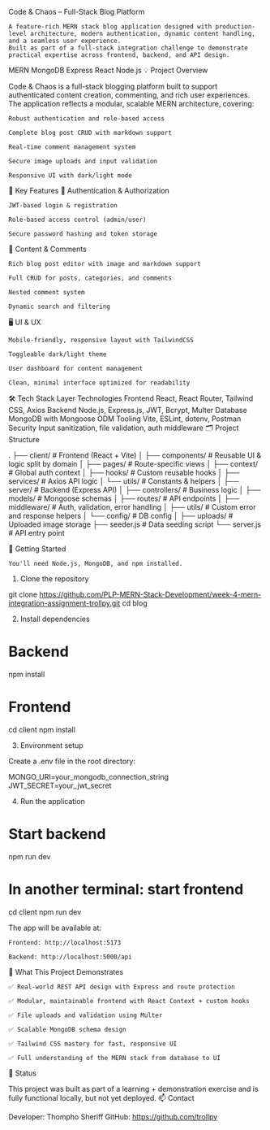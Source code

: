  Code & Chaos – Full-Stack Blog Platform

    A feature-rich MERN stack blog application designed with production-level architecture, modern authentication, dynamic content handling, and a seamless user experience.
    Built as part of a full-stack integration challenge to demonstrate practical expertise across frontend, backend, and API design.

MERN MongoDB Express React Node.js
💡 Project Overview

Code & Chaos is a full-stack blogging platform built to support authenticated content creation, commenting, and rich user experiences. The application reflects a modular, scalable MERN architecture, covering:

    Robust authentication and role-based access

    Complete blog post CRUD with markdown support

    Real-time comment management system

    Secure image uploads and input validation

    Responsive UI with dark/light mode

🧩 Key Features
🔐 Authentication & Authorization

    JWT-based login & registration

    Role-based access control (admin/user)

    Secure password hashing and token storage

📝 Content & Comments

    Rich blog post editor with image and markdown support

    Full CRUD for posts, categories, and comments

    Nested comment system

    Dynamic search and filtering

🖥️ UI & UX

    Mobile-friendly, responsive layout with TailwindCSS

    Toggleable dark/light theme

    User dashboard for content management

    Clean, minimal interface optimized for readability

🛠 Tech Stack
Layer	Technologies
Frontend	React, React Router, Tailwind CSS, Axios
Backend	Node.js, Express.js, JWT, Bcrypt, Multer
Database	MongoDB with Mongoose ODM
Tooling	Vite, ESLint, dotenv, Postman
Security	Input sanitization, file validation, auth middleware
🗂️ Project Structure

.
├── client/               # Frontend (React + Vite)
│   ├── components/       # Reusable UI & logic split by domain
│   ├── pages/            # Route-specific views
│   ├── context/          # Global auth context
│   ├── hooks/            # Custom reusable hooks
│   ├── services/         # Axios API logic
│   └── utils/            # Constants & helpers
│
├── server/               # Backend (Express API)
│   ├── controllers/      # Business logic
│   ├── models/           # Mongoose schemas
│   ├── routes/           # API endpoints
│   ├── middleware/       # Auth, validation, error handling
│   ├── utils/            # Custom error and response helpers
│   └── config/           # DB config
│
├── uploads/              # Uploaded image storage
├── seeder.js             # Data seeding script
└── server.js             # API entry point

🚀 Getting Started

    You'll need Node.js, MongoDB, and npm installed.

1. Clone the repository

git clone https://github.com/PLP-MERN-Stack-Development/week-4-mern-integration-assignment-trollpy.git
cd blog

2. Install dependencies

# Backend
npm install

# Frontend
cd client
npm install

3. Environment setup

Create a .env file in the root directory:

MONGO_URI=your_mongodb_connection_string
JWT_SECRET=your_jwt_secret

4. Run the application

# Start backend
npm run dev

# In another terminal: start frontend
cd client
npm run dev

The app will be available at:

    Frontend: http://localhost:5173

    Backend: http://localhost:5000/api

🧠 What This Project Demonstrates

    ✅ Real-world REST API design with Express and route protection

    ✅ Modular, maintainable frontend with React Context + custom hooks

    ✅ File uploads and validation using Multer

    ✅ Scalable MongoDB schema design

    ✅ Tailwind CSS mastery for fast, responsive UI

    ✅ Full understanding of the MERN stack from database to UI

📌 Status

This project was built as part of a learning + demonstration exercise and is fully functional locally, but not yet deployed.
📫 Contact

Developer: Thompho Sheriff
GitHub: https://github.com/trollpy
